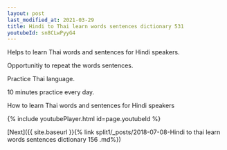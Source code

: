 ```yaml
---
layout: post
last_modified_at: 2021-03-29
title: Hindi to Thai learn words sentences dictionary 531 
youtubeId: sn8CLwPyyG4
---
```

 
 
Helps to learn Thai words and sentences for Hindi speakers.

Opportunitiy to repeat the words sentences. 

Practice Thai language. 
 
10 minutes practice every day. 
 
How to learn Thai words and sentences for Hindi speakers 
 
{% include youtubePlayer.html id=page.youtubeId %}
 
 
[Next]({{ site.baseurl }}{% link  split1/_posts/2018-07-08-Hindi to thai learn words sentences dictionary 156 .md%})
 
